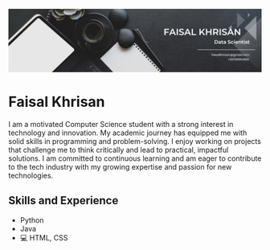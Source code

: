![Design and Development](https://github.com/faisal-khrisan/faisal-khrisan/blob/main/1723001281042.jpeg)

# Faisal Khrisan 
I am a motivated Computer Science student with a strong interest in technology and innovation. My academic journey has equipped me with solid skills in programming and problem-solving. I enjoy working on projects that challenge me to think critically and lead to practical, impactful solutions. I am committed to continuous learning and am eager to contribute to the tech industry with my growing expertise and passion for new technologies.

## Skills and Experience
* Python
* Java
* 💻 HTML, CSS
